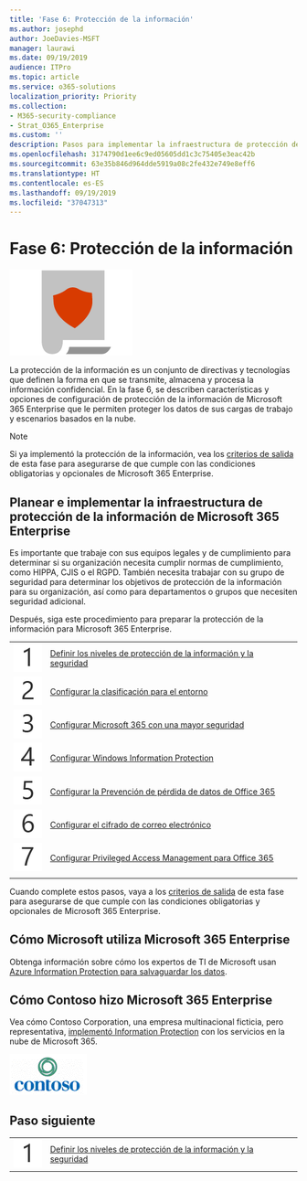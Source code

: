 ```yaml
---
title: 'Fase 6: Protección de la información'
ms.author: josephd
author: JoeDavies-MSFT
manager: laurawi
ms.date: 09/19/2019
audience: ITPro
ms.topic: article
ms.service: o365-solutions
localization_priority: Priority
ms.collection:
- M365-security-compliance
- Strat_O365_Enterprise
ms.custom: ''
description: Pasos para implementar la infraestructura de protección de la información para Microsoft 365 Enterprise.
ms.openlocfilehash: 3174790d1ee6c9ed05605dd1c3c75405e3eac42b
ms.sourcegitcommit: 63e35b846d964dde5919a08c2fe432e749e8eff6
ms.translationtype: HT
ms.contentlocale: es-ES
ms.lasthandoff: 09/19/2019
ms.locfileid: "37047313"
---
```

# <a name="phase-6-information-protection"></a>Fase 6: Protección de la información

![](./media/deploy-foundation-infrastructure/infoprotection_icon.png)

La protección de la información es un conjunto de directivas y tecnologías que definen la forma en que se transmite, almacena y procesa la información confidencial. En la fase 6, se describen características y opciones de configuración de protección de la información de Microsoft 365 Enterprise que le permiten proteger los datos de sus cargas de trabajo y escenarios basados en la nube.

>[!Note]
>Si ya implementó la protección de la información, vea los [criterios de salida](infoprotect-exit-criteria.md) de esta fase para asegurarse de que cumple con las condiciones obligatorias y opcionales de Microsoft 365 Enterprise.
>

## <a name="plan-and-deploy-your-microsoft-365-enterprise-information-protection-infrastructure"></a>Planear e implementar la infraestructura de protección de la información de Microsoft 365 Enterprise 

Es importante que trabaje con sus equipos legales y de cumplimiento para determinar si su organización necesita cumplir normas de cumplimiento, como HIPPA, CJIS o el RGPD. También necesita trabajar con su grupo de seguridad para determinar los objetivos de protección de la información para su organización, así como para departamentos o grupos que necesiten seguridad adicional.

Después, siga este procedimiento para preparar la protección de la información para Microsoft 365 Enterprise.

|||
|:-------|:-----|
|![](./media/stepnumbers/Step1.png)|[Definir los niveles de protección de la información y la seguridad](infoprotect-define-sec-infoprotect-levels.md)|
|![](./media/stepnumbers/Step2.png)|[Configurar la clasificación para el entorno](infoprotect-configure-classification.md)|
|![](./media/stepnumbers/Step3.png)|[Configurar Microsoft 365 con una mayor seguridad](infoprotect-configure-increased-security-office-365.md)|
|![](./media/stepnumbers/Step4.png)|[Configurar Windows Information Protection](infoprotect-deploy-windows-information-protection.md)|
|![](./media/stepnumbers/Step5.png)|[Configurar la Prevención de pérdida de datos de Office 365](infoprotect-data-loss-prevention.md)|
|![](./media/stepnumbers/Step6.png)|[Configurar el cifrado de correo electrónico](infoprotect-email-encryption.md)|
|![](./media/stepnumbers/Step7.png)|[Configurar Privileged Access Management para Office 365](infoprotect-configure-privileged-access-management.md)|
|||

Cuando complete estos pasos, vaya a los [criterios de salida](infoprotect-exit-criteria.md) de esta fase para asegurarse de que cumple con las condiciones obligatorias y opcionales de Microsoft 365 Enterprise.

## <a name="how-microsoft-does-microsoft-365-enterprise"></a>Cómo Microsoft utiliza Microsoft 365 Enterprise

Obtenga información sobre cómo los expertos de TI de Microsoft usan [Azure Information Protection para salvaguardar los datos](https://www.microsoft.com/es-ES/itshowcase/deploying-and-managing-microsoft-365#primaryR9).

## <a name="how-contoso-did-microsoft-365-enterprise"></a>Cómo Contoso hizo Microsoft 365 Enterprise

Vea cómo Contoso Corporation, una empresa multinacional ficticia, pero representativa, [implementó Information Protection](contoso-info-protect.md) con los servicios en la nube de Microsoft 365.

![](./media/contoso-overview/contoso-icon.png)

## <a name="next-step"></a>Paso siguiente

|||
|:-------|:-----|
|![](./media/stepnumbers/Step1.png)|[Definir los niveles de protección de la información y la seguridad](infoprotect-define-sec-infoprotect-levels.md)|

